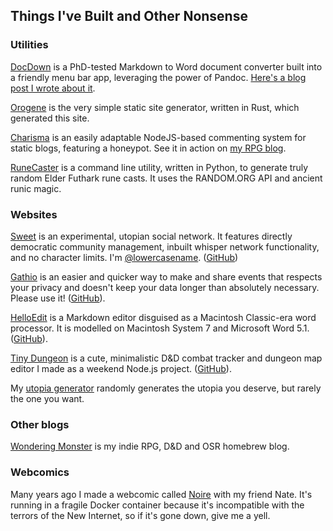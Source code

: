 ## Things I've Built and Other Nonsense

### Utilities

[DocDown](https://github.com/lowercasename/docdown) is a PhD-tested Markdown to Word document converter built into a friendly menu bar app, leveraging the power of Pandoc. [Here's a blog post I wrote about it](/blog/introducing-docdown).

[Orogene](https://github.com/lowercasename/orogene) is the very simple static site generator, written in Rust, which generated this site.

[Charisma](https://github.com/lowercasename/charisma) is an easily adaptable NodeJS-based commenting system for static blogs, featuring a honeypot. See it in action on [my RPG blog](https://wondering.monster).

[RuneCaster](https://github.com/lowercasename/RuneCaster) is a command line utility, written in Python, to generate truly random Elder Futhark rune casts. It uses the RANDOM.ORG API and ancient runic magic.

### Websites

[Sweet](https://sweet.sh) is an experimental, utopian social network. It features directly democratic community management, inbuilt whisper network functionality, and no character limits. I'm [@lowercasename](https://sweet.sh/lowercasename). ([GitHub](https://github.com/lowercasename/sweet))

[Gathio](https://gath.io) is an easier and quicker way to make and share events that respects your privacy and doesn't keep your data longer than absolutely necessary. Please use it! ([GitHub](https://github.com/lowercasename/gathio)).

[HelloEdit](https://helloedit.raphaelkabo.com) is a Markdown editor disguised as a Macintosh Classic-era word processor. It is modelled on Macintosh System 7 and Microsoft Word 5.1. ([GitHub](https://github.com/lowercasename/helloedit)).

[Tiny Dungeon](https://tinydungeon.raphaelkabo.com) is a cute, minimalistic D&D combat tracker and dungeon map editor I made as a weekend Node.js project. ([GitHub](https://github.com/lowercasename/tinydungeon)).

My [utopia generator](https://utopia.raphaelkabo.com/) randomly generates the utopia you deserve, but rarely the one you want.

### Other blogs

[Wondering Monster](https://wondering.monster/) is my indie RPG, D&D and OSR homebrew blog.

### Webcomics

Many years ago I made a webcomic called [Noire](http://noire.raphaelkabo.com) with my friend Nate. It's running in a fragile Docker container because it's incompatible with the terrors of the New Internet, so if it's gone down, give me a yell.
